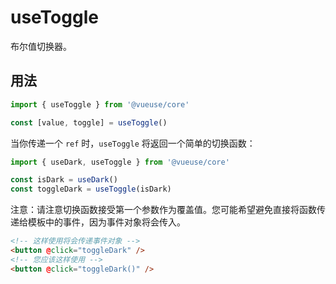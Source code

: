 # useToggle

布尔值切换器。

## 用法

```js
import { useToggle } from '@vueuse/core'

const [value, toggle] = useToggle()
```

当你传递一个 `ref` 时，`useToggle` 将返回一个简单的切换函数：

```js
import { useDark, useToggle } from '@vueuse/core'

const isDark = useDark()
const toggleDark = useToggle(isDark)
```

注意：请注意切换函数接受第一个参数作为覆盖值。您可能希望避免直接将函数传递给模板中的事件，因为事件对象将会传入。

```html
<!-- 这样使用将会传递事件对象 -->
<button @click="toggleDark" />
<!-- 您应该这样使用 -->
<button @click="toggleDark()" />
```
